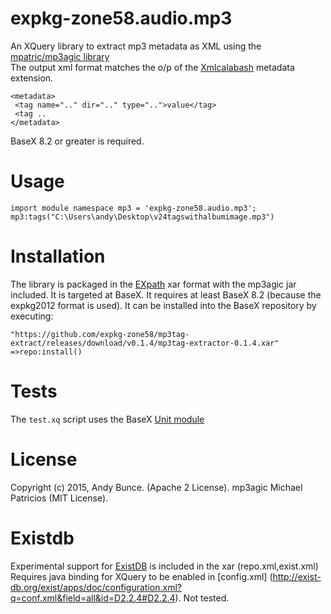 # expkg-zone58.audio.mp3
An XQuery library to extract mp3 metadata as XML using the 
[mpatric/mp3agic library](https://github.com/mpatric/mp3agic)  
The output xml format matches the o/p of the [Xmlcalabash](http://xmlcalabash.com/) metadata extension. 
````
<metadata>
 <tag name=".." dir=".." type="..">value</tag>
 <tag ..
</metadata>
````
BaseX 8.2 or greater is required.

# Usage
````
import module namespace mp3 = 'expkg-zone58.audio.mp3';
mp3:tags("C:\Users\andy\Desktop\v24tagswithalbumimage.mp3")
````


# Installation
The library is packaged in the [EXpath](http://expath.org/spec/pkg) xar format with the mp3agic jar included. 
It is targeted at BaseX. It requires at least BaseX 8.2 (because the expkg2012 format is used). 
It can be installed into the BaseX repository by executing:
````
"https://github.com/expkg-zone58/mp3tag-extract/releases/download/v0.1.4/mp3tag-extractor-0.1.4.xar"
=>repo:install()
````
# Tests
The `test.xq` script uses the BaseX [Unit module](http://docs.basex.org/wiki/Unit_Module)

# License

Copyright (c) 2015, Andy Bunce. (Apache 2 License). 
mp3agic Michael Patricios (MIT License). 

# Existdb

Experimental support for [ExistDB](http://exist-db.org/exist/apps/homepage/index.html) is included in the xar (repo.xml,exist.xml)
Requires java binding for XQuery to be enabled in [config.xml]
(http://exist-db.org/exist/apps/doc/configuration.xml?q=conf.xml&field=all&id=D2.2.4#D2.2.4).
Not tested.
